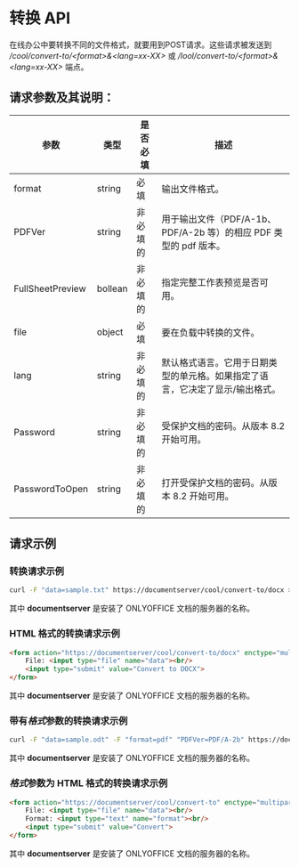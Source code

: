 ﻿---
sidebar_position: -3
---

# 转换 API

在线办公中要转换不同的文件格式，就要用到POST请求。这些请求被发送到 */cool/convert-to/\<format>&\<lang=xx-XX>* 或 */lool/convert-to/\<format>&\<lang=xx-XX>* 端点。

## 请求参数及其说明：

| 参数        | 类型    | 是否必填 | 描述                                                                                                                             |
| ---------------- | ------- | -------- | --------------------------------------------------------------------------------------------------------------------------------------- |
| format           | string  | 必填 | 输出文件格式。                                                                                                                |
| PDFVer           | string  | 非必填的 | 用于输出文件（PDF/A-1b、PDF/A-2b 等）的相应 PDF 类型的 pdf 版本。                               |
| FullSheetPreview | bollean | 非必填的 | 指定完整工作表预览是否可用。                                                                          |
| file             | object  | 必填 | 要在负载中转换的文件。                                                                                                       |
| lang             | string  | 非必填的 | 默认格式语言。它用于日期类型的单元格。如果指定了语言，它决定了显示/输出格式。 |
| Password         | string  | 非必填的 | 受保护文档的密码。从版本 8.2 开始可用。                                                                      |
| PasswordToOpen   | string  | 非必填的 | 打开受保护文档的密码。从版本 8.2 开始可用。                                                                  |

## 请求示例

### 转换请求示例

``` sh
curl -F "data=sample.txt" https://documentserver/cool/convert-to/docx > result.docx
```

其中 **documentserver** 是安装了 ONLYOFFICE 文档的服务器的名称。

### HTML 格式的转换请求示例

``` html
<form action="https://documentserver/cool/convert-to/docx" enctype="multipart/form-data" method="post">
    File: <input type="file" name="data"><br/>
    <input type="submit" value="Convert to DOCX">
</form>
```

其中 **documentserver** 是安装了 ONLYOFFICE 文档的服务器的名称。

### 带有*格式*参数的转换请求示例

``` sh
curl -F "data=sample.odt" -F "format=pdf" "PDFVer=PDF/A-2b" https://documentserver/cool/convert-to > result.pdf
```

其中 **documentserver** 是安装了 ONLYOFFICE 文档的服务器的名称。

### *格式*参数为 HTML 格式的转换请求示例

``` html
<form action="https://documentserver/cool/convert-to" enctype="multipart/form-data" method="post">
    File: <input type="file" name="data"><br/>
    Format: <input type="text" name="format"><br/>
    <input type="submit" value="Convert">
</form>
```

其中 **documentserver** 是安装了 ONLYOFFICE 文档的服务器的名称。
